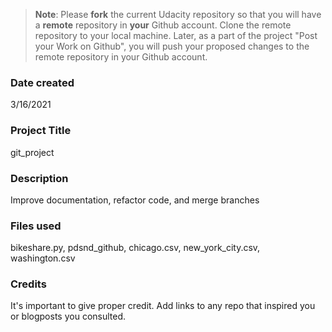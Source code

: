 >**Note**: Please **fork** the current Udacity repository so that you will have a **remote** repository in **your** Github account. Clone the remote repository to your local machine. Later, as a part of the project "Post your Work on Github", you will push your proposed changes to the remote repository in your Github account.

### Date created
3/16/2021
### Project Title
git_project
### Description
Improve documentation, refactor code, and merge branches
### Files used
bikeshare.py, pdsnd_github, chicago.csv, new_york_city.csv, washington.csv
### Credits
It's important to give proper credit. Add links to any repo that inspired you or blogposts you consulted.
